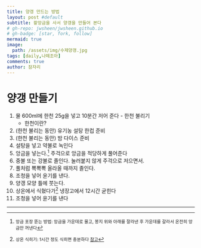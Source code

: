 ```yaml
---
title: 양갱 만드는 방법
layout: post #default
subtitle: 팥앙금을 사서 양갱을 만들어 본다
# gh-repo: jwsheen/jwsheen.github.io
# gh-badge: [star, fork, follow]
mermaid: true
image:
  path: /assets/img/수제양갱.jpg
tags: [daily,나떼조아]
comments: true
author: 잠자리
---
```


# 양갱 만들기
1. 물 600ml에 한천 25g을 넣고 10분간 저어 준다 - 한천 불리기
    * 한천이란?
2. (한천 불리는 동안) 유기농 설탕 한컵 준비
3. (한천 불리는 동안) 밤 다이스 준비
4. 설탕을 넣고 약불로 녹인다
5. 앙금을 넣는다.[^1] 주걱으로 앙금을 적당하게 풀어준다
6. 중불 또는 강불로 졸인다. 눌러붙지 않게 주걱으로 저으면서.
7. 풀처럼 뽁뽁뽁 올라올 때까지 졸인다.
8. 조청을 넣어 윤기를 낸다.
9. 양갱 모양 틀에 붓는다.
10. 상온에서 식혔다가[^2] 냉장고에서 12시간 굳힌다
11. 조청을 넣어 윤기를 낸다

<!--- 
각주 할 부분<sup>[1](#footnote_1)</sup>
글 뒷 부분에 
<a name="footnote_1">1</a>: 주석에 관한 설명...
--->
***
[^1]: <small>앙금 포장 뜯는 방법: 앙금을 가운데로 몰고, 봉지 위와 아래를 잘라낸 후 가운데를 갈라서 온전히 앙금만 꺼낸다</small>  
[^2]: <small>상온 식히기: 1시간 정도 식히면 충분하다 [참고](https://m.blog.naver.com/ginger907/30134670714)</small>


